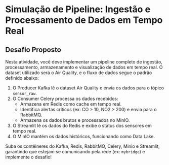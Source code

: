 # Simulação de Pipeline: Ingestão e Processamento de Dados em Tempo Real

## Desafio Proposto

Nesta atividade, você deve implementar um pipeline completo de ingestão, processamento, armazenamento e visualização de dados em tempo real. O dataset utilizado será o Air Quality, e o fluxo de dados segue o padrão definido abaixo:

1. O Producer Kafka lê o dataset Air Quality e envia os dados para o tópico `sensor_raw`.
2. O Consumer Celery processa os dados recebidos:
   - Armazena em Redis como cache em tempo real.
   - Identifica alertas críticos (ex: CO > 10, NO2 > 200) e envia para o RabbitMQ.
   - Armazena os dados brutos e processados no MinIO.
3. O Streamlit lê os dados do Redis e exibe o status dos sensores em tempo real.
4. O MinIO mantém os dados históricos, funcionando como Data Lake.

Suba os contêineres do Kafka, Redis, RabbitMQ, Celery, Minio e Streamlit, garantindo que estejam se comunicando pela rede (ex: `mybridge`) e implemente o desafio!
